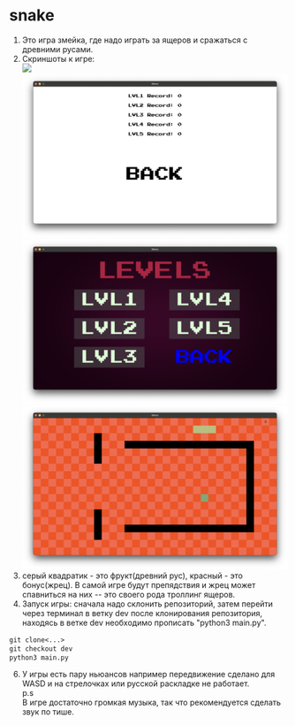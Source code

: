 # snake
1. Это игра змейка, где надо играть за ящеров и сражаться с древними русами. <br/>
2. Скриншоты к игре:<br/>
![](pictures/screen1.png) <br/>
![](pictures/screen2.png) <br/>
![](pictures/screen3.png) <br/>
![](pictures/screen4.png) <br/>
4. серый квадратик - это фрукт(древний рус), красный - это бонус(жрец). В самой игре будут препядствия и жрец может спавниться на них -- это своего рода троллинг ящеров.<br/>
5. Запуск игры: сначала надо склонить репозиторий, затем перейти через терминал в ветку dev после клонирования репозитория, находясь в ветке dev необходимо прописать "python3 main.py".<br/>
```shell
git clone<...>
git checkout dev
python3 main.py
```
6. У игры есть пару ньюансов например передвижение сделано для WASD и на стрелочках или русской раскладке не работает.<br/>
p.s<br/>
В игре достаточно громкая музыка, так что рекомендуется сделать звук по тише.
